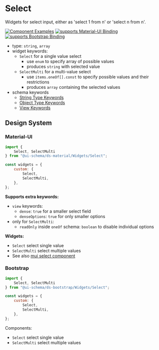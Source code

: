 # Select

Widgets for select input, either as 'select 1 from n' or 'select n from n'.

[![Component Examples](https://img.shields.io/badge/Examples-green?labelColor=1d3d39&color=1a6754&logoColor=ffffff&style=flat-square&logo=plex)](#demo-ui-generator) [![supports Material-UI Binding](https://img.shields.io/badge/Material-green?labelColor=1a237e&color=0d47a1&logoColor=ffffff&style=flat-square&logo=mui)](#material-ui) [![supports Bootstrap Binding](https://img.shields.io/badge/Bootstrap-green?labelColor=3C2B57&color=563D7C&logoColor=ffffff&style=flat-square&logo=bootstrap)](#bootstrap)

- type: `string`, `array`
- widget keywords:
    - `Select` for a single value select
        - use `enum` to specify array of possible values
        - produces `string` with selected value
    - `SelectMulti` for a multi-value select
        - use `items.oneOf[].const` to specify possible values and their restrictions
        - produces `array` containing the selected values
- schema keywords
    - [String Type Keywords](/docs/schema#type-string)
    - [Object Type Keywords](/docs/schema#type-object)
    - [View Keywords](/docs/schema#view-keyword)

## Design System

### Material-UI

```js
import {
    Select, SelectMulti
} from "@ui-schema/ds-material/Widgets/Select";

const widgets = {
    custom: {
        Select,
        SelectMulti,
    },
};
```

**Supports extra keywords:**

- `view` keywords:
    - `dense`: `true` for a smaller select field
    - `denseOptions`: `true` for only smaller options
- only for `SelectMulti`:
    - `readOnly` inside `oneOf` schema: `boolean` to disable individual options

**Widgets:**

- `Select` select single value
- `SelectMulti` select multiple values
- See also [mui select component](https://material-ui.com/components/selects/)

### Bootstrap

```js
import {
    Select, SelectMulti
} from "@ui-schema/ds-bootstrap/Widgets/Select";

const widgets = {
    custom: {
        Select,
        SelectMulti,
    },
};
```

Components:

- `Select` select single value
- `SelectMulti` select multiple values
